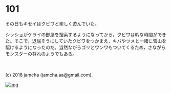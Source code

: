 # 101

その日もキセイはクビワと楽しく遊んでいた。  

シッショがケライの部屋を捜索するようになってから，クビワは暇な時間ができた。そこで，退屈そうにしていたクビワをつかまえ，キバやツメと一緒に雪山を駆けるようになったのだ。当然ながらゴリとワンワもついてくるため，さながらモンスターの群れのようでもある。  

<br>  
<br>  
(c) 2018 jamcha (jamcha.aa@gmail.com).  

[![img](http://i.creativecommons.org/l/by-nc-sa/4.0/88x31.png)](http://creativecommons.org/licenses/by-nc-sa/4.0/deed)